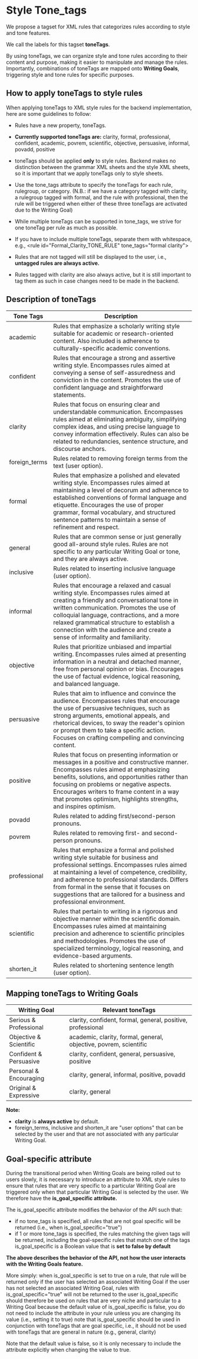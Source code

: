 # Style Tone_tags

We propose a tagset for XML rules that categorizes rules according to style and tone features. 

We call the labels for this tagset __toneTags__. 

By using toneTags, we can organize style and tone rules according to their content and purpose, making it easier to manipulate and manage the rules. 
Importantly, combinations of toneTags are mapped onto __Writing Goals__, triggering style and tone rules for specific purposes.

## How to apply toneTags to style rules
When applying toneTags to XML style rules for the backend implementation, here are some guidelines to follow:

- Rules have a new property, toneTags.

- __Currently supported toneTags are:__ clarity, formal, professional, confident, academic, povrem, scientific, objective, persuasive, informal, povadd, positive

- toneTags should be applied __only__ to style rules.
  Backend makes no distinction between the grammar XML sheets and the style XML sheets, so it is important that we apply toneTags only to style sheets.
- Use the tone_tags attribute to specify the toneTags for each rule, rulegroup, or category. (N.B.: if we have a category tagged with clarity, a rulegroup tagged with formal, and the rule with professional, then the rule will be triggered when either of these three toneTags are activated due to the Writing Goal)
- While multiple toneTags can be supported in tone_tags, we strive for one toneTag per rule as much as possible.
- If you have to include multiple toneTags, separate them with whitespace, e.g., <rule id="Formal_Clarity_TONE_RULE" tone_tags="formal clarity"\>
- Rules that are not tagged will still be displayed to the user, i.e., __untagged rules are always active.__
- Rules tagged with clarity are also always active, but it is still important to tag them as such in case changes need to be made in the backend.

## Description of toneTags
| Tone Tags     | Description                                                                                                                                                                                                                                                                                                                                                  |
|---------------|--------------------------------------------------------------------------------------------------------------------------------------------------------------------------------------------------------------------------------------------------------------------------------------------------------------------------------------------------------------|
| academic      | Rules that emphasize a scholarly writing style suitable for academic or research-oriented content. Also included is adherence to culturally-specific academic conventions.                                                                                                                                                                                   |
| confident     | Rules that encourage a strong and assertive writing style. Encompasses rules aimed at conveying a sense of self-assuredness and conviction in the content. Promotes the use of confident language and straightforward statements.                                                                                                                            |
| clarity       | Rules that focus on ensuring clear and understandable communication. Encompasses rules aimed at eliminating ambiguity, simplifying complex ideas, and using precise language to convey information effectively. Rules can also be related to redundancies, sentence structure, and discourse anchors.                                                        |
| foreign_terms | Rules related to removing foreign terms from the text (user option).                                                                                                                                                                                                                                                                                         |
| formal        | Rules that emphasize a polished and elevated writing style. Encompasses rules aimed at maintaining a level of decorum and adherence to established conventions of formal language and etiquette. Encourages the use of proper grammar, formal vocabulary, and structured sentence patterns to maintain a sense of refinement and respect.                    |
| general       | Rules that are common sense or just generally good all-around style rules. Rules are not specific to any particular Writing Goal or tone, and they are always active.                                                                                                                                                                                        |
| inclusive     | Rules related to inserting inclusive language (user option).                                                                                                                                                                                                                                                                                                 |
| informal      | Rules that encourage a relaxed and casual writing style. Encompasses rules aimed at creating a friendly and conversational tone in written communication. Promotes the use of colloquial language, contractions, and a more relaxed grammatical structure to establish a connection with the audience and create a sense of informality and familiarity.     |
| objective     | Rules that prioritize unbiased and impartial writing. Encompasses rules aimed at presenting information in a neutral and detached manner, free from personal opinion or bias. Encourages the use of factual evidence, logical reasoning, and balanced language.                                                                                              |
| persuasive    | Rules that aim to influence and convince the audience. Encompasses rules that encourage the use of persuasive techniques, such as strong arguments, emotional appeals, and rhetorical devices, to sway the reader's opinion or prompt them to take a specific action. Focuses on crafting compelling and convincing content.                                 |
| positive      | Rules that focus on presenting information or messages in a positive and constructive manner. Encompasses rules aimed at emphasizing benefits, solutions, and opportunities rather than focusing on problems or negative aspects. Encourages writers to frame content in a way that promotes optimism, highlights strengths, and inspires optimism.          |
| povadd        | Rules related to adding first/second-person pronouns.                                                                                                                                                                                                                                                                                                        |
| povrem        | Rules related to removing first- and second-person pronouns.                                                                                                                                                                                                                                                                                                 |
| professional  | Rules that emphasize a formal and polished writing style suitable for business and professional settings. Encompasses rules aimed at maintaining a level of competence, credibility, and adherence to professional standards. Differs from formal in the sense that it focuses on suggestions that are tailored for a business and professional environment. |
| scientific    | Rules that pertain to writing in a rigorous and objective manner within the scientific domain. Encompasses rules aimed at maintaining precision and adherence to scientific principles and methodologies. Promotes the use of specialized terminology, logical reasoning, and evidence-based arguments.                                                      |
| shorten_it    | Rules related to shortening sentence length (user option).                                                                                                                                                                                                                                                                                                   |


## Mapping toneTags to Writing Goals
| Writing Goal           | Relevant toneTags                                                 |
|------------------------|-------------------------------------------------------------------|
| Serious & Professional | clarity, confident, formal, general, positive, professional       |
| Objective & Scientific | academic, clarity, formal, general, objective, povrem, scientific |
| Confident & Persuasive | clarity, confident, general, persuasive, positive                 |
| Personal & Encouraging | clarity, general, informal, positive, povadd                      |
| Original & Expressive  | clarity, general                                                  |


__Note:__ 
- __clarity__ is __always active__ by default.
- foreign_terms, inclusive and shorten_it are "user options" that can be selected by the user and that are not associated with any particular Writing Goal.

## Goal-specific attribute
During the transitional period when Writing Goals are being rolled out to users slowly, it is necessary to introduce an attribute to XML style rules to ensure that rules that are very specific to a particular Writing Goal are triggered only when that particular Writing Goal is selected by the user. 
We therefore have the __is_goal_specific attribute.__

The is_goal_specific attribute modifies the behavior of the API such that:
- if no tone_tags is specified, all rules that are not goal specific will be returned (i.e., when is_goal_specific="true")
- if 1 or more tone_tags is specified, the rules matching the given tags will be returned, including the goal-specific rules that match one of the tags
is_goal_specific is a Boolean value that is __set to false by default__

__The above describes the behavior of the API, not how the user interacts with the Writing Goals feature.__

More simply:
when is_goal_specific is set to true on a rule, that rule will be returned only if the user has selected an associated Writing Goal
if the user has not selected an associated Writing Goal, rules with is_goal_specific="true" will not be returned to the user
is_goal_specific should therefore be used on rules that are very niche and particular to a Writing Goal
because the default value of is_goal_specific is false, you do not need to include the attribute in your rule unless you are changing its value (i.e., setting it to true)
note that is_goal_specific should be used in conjunction with toneTags that are goal specific, i.e., it should not be used with toneTags that are general in nature (e.g., general, clarity)

Note that the default value is false, so it is only necessary to include the attribute explicitly when changing the value to true. 
